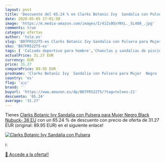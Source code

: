 ```yaml
---
layout: post
title: 'Descuento del 65.24 % en Clarks Botanic Ivy  Sandalia con Pulsera'
date: 2020-05-05 17:01:58
image: 'https://m.media-amazon.com/images/I/41Zs0OxYNtL._SL400_.jpg'
comments: true
category: ofertas
author: 'tole.es'
slug: 'B07FR522T5-es Clarks Botanic Ivy Sandalia con Pulsera para Mujer Negro...'
sku: 'B07FR522T5-es'
tags: [ 'Calzado deportivo para hombre','Chanclas y sandalias de piscina para hombre','Sandalias de vestir para hombre','Zapatillas y calzado deportivo para hombre','Zapatos','Zapatos para hombre','Zapatos y complementos','sandalia', ]
actualPrice: 31.27 EUR
currency: EUR
price: 31.27
comparePrice: 89.95 EUR
prodname: 'Clarks Botanic Ivy  Sandalia con Pulsera para Mujer  Negro  Black Nubuck-   36 EU'
country: 'es'
flag: '🇪🇸'
brand: ''
buyurl: 'https://www.amazon.es/dp/B07FR522T5/?tag=tolees-21'
descuento: '65.24'
average: '31.27'
---
```


Tienes [Clarks Botanic Ivy  Sandalia con Pulsera para Mujer  Negro  Black Nubuck-   36 EU](https://www.amazon.es/dp/B07FR522T5/?tag=tolees-21) con un 65.24 % de descuento con precio de oferta de 31.27 EUR (original: 89.95 EUR) en el siguiente enlace!

[![Clarks Botanic Ivy  Sandalia con Pulsera](https://m.media-amazon.com/images/I/41Zs0OxYNtL._SL400_.jpg)](https://www.amazon.es/dp/B07FR522T5/?tag=tolees-21)

ℹ️:


[🛒 Accede a la oferta!!](https://www.amazon.es/dp/B07FR522T5/?tag=tolees-21)
